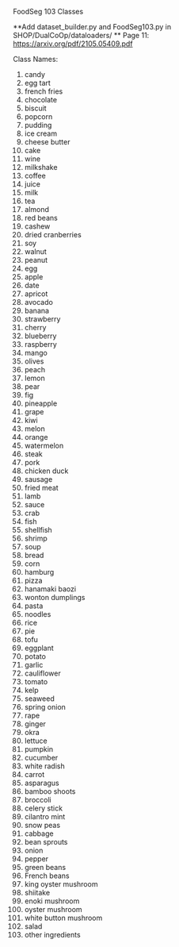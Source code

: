 FoodSeg 103 Classes

**Add dataset_builder.py and FoodSeg103.py in SHOP/DualCoOp/dataloaders/
**
Page 11: https://arxiv.org/pdf/2105.05409.pdf

Class Names:

1. candy
2. egg tart
3. french fries
4. chocolate
5. biscuit
6. popcorn
7. pudding
8. ice cream
9. cheese butter
10. cake
11. wine
12. milkshake
13. coffee
14. juice
15. milk
16. tea
17. almond
18. red beans
19. cashew
20. dried cranberries
21. soy
22. walnut
23. peanut
24. egg
25. apple
26. date
27. apricot
28. avocado
29. banana
30. strawberry
31. cherry
32. blueberry
33. raspberry
34. mango
35. olives
36. peach
37. lemon
38. pear
39. fig
40. pineapple
41. grape
42. kiwi
43. melon
44. orange
45. watermelon
46. steak
47. pork
48. chicken duck
49. sausage
50. fried meat
51. lamb
52. sauce
53. crab
54. fish
55. shellfish
56. shrimp
57. soup
58. bread
59. corn
60. hamburg
61. pizza
62. hanamaki baozi
63. wonton dumplings
64. pasta
65. noodles
66. rice
67. pie
68. tofu
69. eggplant
70. potato
71. garlic
72. cauliflower
73. tomato
74. kelp
75. seaweed
76. spring onion
77. rape
78. ginger
79. okra
80. lettuce
81. pumpkin
82. cucumber
83. white radish
84. carrot
85. asparagus
86. bamboo shoots
87. broccoli
88. celery stick
89. cilantro mint
90. snow peas
91. cabbage
92. bean sprouts
93. onion
94. pepper
95. green beans
96. French beans
97. king oyster mushroom
98. shiitake
99. enoki mushroom
100. oyster mushroom
101. white button mushroom
102. salad
103. other ingredients
